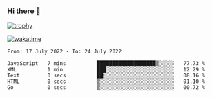 ### Hi there 👋

[![trophy](https://github-profile-trophy.vercel.app/?username=cxnky&theme=dracula)](https://github.com/ryo-ma/github-profile-trophy)

[![wakatime](https://wakatime.com/badge/user/1c39c599-5497-41b9-a5be-2c4676e7fd23.svg)](https://wakatime.com/@1c39c599-5497-41b9-a5be-2c4676e7fd23)
<!--START_SECTION:waka-->

```text
From: 17 July 2022 - To: 24 July 2022

JavaScript   7 mins          ███████████████████▒░░░░░   77.73 %
XML          1 min           ███░░░░░░░░░░░░░░░░░░░░░░   12.29 %
Text         0 secs          ██░░░░░░░░░░░░░░░░░░░░░░░   08.16 %
HTML         0 secs          ▒░░░░░░░░░░░░░░░░░░░░░░░░   01.10 %
Go           0 secs          ▒░░░░░░░░░░░░░░░░░░░░░░░░   00.72 %
```

<!--END_SECTION:waka-->
